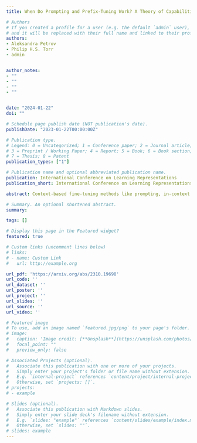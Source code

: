```yaml
---
title: When Do Prompting and Prefix-Tuning Work? A Theory of Capabilities and Limitations"

# Authors
# If you created a profile for a user (e.g. the default `admin` user), write the username (folder name) here 
# and it will be replaced with their full name and linked to their profile.
authors:
- Aleksandra Petrov
- Philip H.S. Torr
- admin


author_notes:
- ""
- ""
- ""
- ""


date: "2024-01-22"
doi: ""

# Schedule page publish date (NOT publication's date).
publishDate: "2023-01-22T00:00:00Z"

# Publication type.
# Legend: 0 = Uncategorized; 1 = Conference paper; 2 = Journal article;
# 3 = Preprint / Working Paper; 4 = Report; 5 = Book; 6 = Book section;
# 7 = Thesis; 8 = Patent
publication_types: ["1"]

# Publication name and optional abbreviated publication name.
publication: International Conference on Learning Representations
publication_short: International Conference on Learning Representations (**ICLR24**)

abstract: Context-based fine-tuning methods like prompting, in-context learning, soft prompting (prompt tuning) and prefix-tuning have gained popularity as they often match the performance of full fine-tuning with a fraction of the parameters. Despite their empirical successes, there is little theoretical understanding of how these techniques influence the internal computation of the model and their expressiveness limitations. We show that despite the continuous embedding space being much more expressive than the discrete token space, soft-prompting and prefix-tuning are strictly less expressive than full fine-tuning. Concretely, context-based fine-tuning cannot change the relative attention pattern over the content and can only bias the outputs of an attention layer in a fixed direction. While this means that fine-tuning techniques such as prompting, in-context learning, soft prompting and prefix-tuning can successfully elicit or combine skills already present in the pretrained model, they cannot learn tasks requiring new attention patterns.

# Summary. An optional shortened abstract.
summary: 

tags: []

# Display this page in the Featured widget?
featured: true

# Custom links (uncomment lines below)
# links:
# - name: Custom Link
#   url: http://example.org

url_pdf: 'https://arxiv.org/abs/2310.19698'
url_code: ''
url_dataset: ''
url_poster: ''
url_project: ''
url_slides: ''
url_source: ''
url_video: ''

# Featured image
# To use, add an image named `featured.jpg/png` to your page's folder. 
# image:
#   caption: 'Image credit: [**Unsplash**](https://unsplash.com/photos/pLCdAaMFLTE)'
#   focal_point: ""
#   preview_only: false

# Associated Projects (optional).
#   Associate this publication with one or more of your projects.
#   Simply enter your project's folder or file name without extension.
#   E.g. `internal-project` references `content/project/internal-project/index.md`.
#   Otherwise, set `projects: []`.
# projects:
# - example

# Slides (optional).
#   Associate this publication with Markdown slides.
#   Simply enter your slide deck's filename without extension.
#   E.g. `slides: "example"` references `content/slides/example/index.md`.
#   Otherwise, set `slides: ""`.
# slides: example
---
```

<!-- 
{{% callout note %}}
Click the *Cite* button above to demo the feature to enable visitors to import publication metadata into their reference management software.
{{% /callout %}}

{{% callout note %}}
Create your slides in Markdown - click the *Slides* button to check out the example.
{{% /callout %}}

Supplementary material can be found [here](https://drive.google.com/file/d/17tGxceooVTT0JFkBsQjsh3h529U7yI1v/view?usp=sharing). -->

